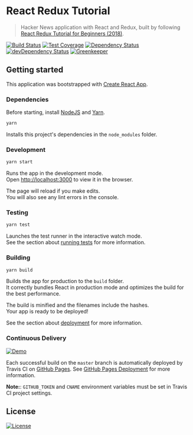 # React Redux Tutorial

> Hacker News application with React and Redux, built by following
> [React Redux Tutorial for Beginners (2018)].

[![Build Status](https://img.shields.io/travis/amercier/react-redux-tutorial/master.svg)](https://travis-ci.org/amercier/react-redux-tutorial)
[![Test Coverage](https://img.shields.io/codecov/c/github/amercier/react-redux-tutorial/master.svg)](https://codecov.io/github/amercier/react-redux-tutorial?branch=master)
[![Dependency Status](https://img.shields.io/david/amercier/react-redux-tutorial.svg)](https://david-dm.org/amercier/react-redux-tutorial)
[![devDependency Status](https://img.shields.io/david/dev/amercier/react-redux-tutorial.svg)](https://david-dm.org/amercier/react-redux-tutorial#info=devDependencies)
[![Greenkeeper](https://badges.greenkeeper.io/amercier/react-redux-tutorial.svg)](https://github.com/amercier/react-redux-tutorial/issues?q=label%3Agreenkeeper)

## Getting started

This application was bootstrapped with [Create React App].

### Dependencies

Before starting, install [NodeJS] and [Yarn].

```bash
yarn
```

Installs this project's dependencies in the `node_modules` folder.

### Development

```bash
yarn start
```

Runs the app in the development mode.<br>
Open <http://localhost:3000> to view it in the browser.

The page will reload if you make edits.<br>
You will also see any lint errors in the console.

### Testing

```bash
yarn test
```

Launches the test runner in the interactive watch mode.<br>
See the section about [running tests] for more information.

### Building

```bash
yarn build
```

Builds the app for production to the `build` folder.<br>
It correctly bundles React in production mode and optimizes the build for the best performance.

The build is minified and the filenames include the hashes.<br>
Your app is ready to be deployed!

See the section about [deployment] for more information.

### Continuous Delivery

[![Demo](https://img.shields.io/website-up-down-green-red/https/react-redux-tutorial.amercier.com.svg?label=demo)](https://react-redux-tutorial.amercier.com/)

Each successful build on the `master` branch is automatically deployed by Travis CI on
[GitHub Pages]. See [GitHub Pages Deployment] for more information.

**Note:**: `GITHUB_TOKEN` and `CNAME` environment variables must be set in Travis CI project
settings.

## License

[![License](https://img.shields.io/github/license/amercier/react-redux-tutorial.svg)](LICENSE.md)

[react redux tutorial for beginners (2018)]: https://www.robinwieruch.de/react-redux-tutorial/
[create react app]: https://github.com/facebook/create-react-app
[nodejs]: https://nodejs.org/
[yarn]: https://yarnpkg.com/
[running tests]: https://facebook.github.io/create-react-app/docs/running-tests
[deployment]: https://facebook.github.io/create-react-app/docs/deployment
[github pages]: https://pages.github.com/
[github pages deployment]: https://docs.travis-ci.com/user/deployment/pages/
